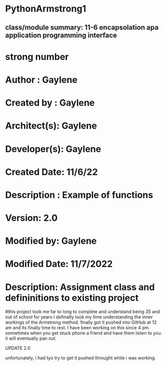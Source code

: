 # PythonArmstrong1

## class/module summary: 11-6 encapsolation apa application programming interface
# strong number
# Author :  Gaylene
# Created by :     Gaylene  
# Architect(s):  Gaylene 
# Developer(s): Gaylene
# Created Date: 11/6/22  
# Description : Example of functions  
# Version: 2.0  
# Modified by:  Gaylene
# Modified Date: 11/7/2022  
# Description: Assignment class and defininitions to existing project


#this project took me far to long to complete and understand being 35 and out of school for years 
I definatly took my time understanding the inner workings of the Armstrong method. finally got it pushed into GitHub at 12 am and its finally time to rest.
I have been working on this since 4 pm. somwtimes when you get stuck phone a friend and have them listen to you. it will eventually pan out.


UPDATE 2.0

unfortunately, i had tyo try to get it pushed throught while i was working. 
